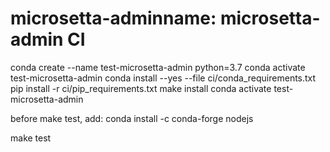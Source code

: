 # microsetta-adminname: microsetta-admin CI

conda create --name test-microsetta-admin python=3.7
conda activate test-microsetta-admin
conda install --yes --file ci/conda_requirements.txt
pip install -r ci/pip_requirements.txt
make install
conda activate test-microsetta-admin

before make test, add:
conda install -c conda-forge nodejs

make test 
